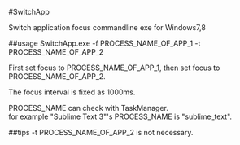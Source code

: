 #SwitchApp

Switch application focus commandline exe for Windows7,8


##usage
	SwitchApp.exe -f PROCESS_NAME_OF_APP_1 -t PROCESS_NAME_OF_APP_2
	
First set focus to PROCESS_NAME_OF_APP_1, then set focus to PROCESS_NAME_OF_APP_2.

The focus interval is fixed as 1000ms.

PROCESS_NAME can check with TaskManager.  
for example "Sublime Text 3"'s PROCESS_NAME is "sublime_text".

##tips
-t PROCESS_NAME_OF_APP_2 is not necessary.